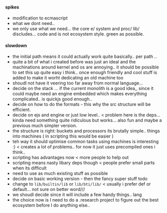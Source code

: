 #### spikes
- modification to ecmascript
- what we dont need.. 
- we only use what we need... the core e/ system and proc/ lib/ discludes... code and is not ecosystem style. green as possible.
#### slowdown 
- the initial path means it could actually work quite basically.. per path .. 
- quite a bit of what i created before was just an ideal and the machinations around kernel and os are annoying..  it should be possible to set this up quite easy i think.. once enough friendly and cool stuff is added to make it worht dedicating an old machine too
- shoudl not have it veering too far away from normal language...
- decide on the stack ... if the current monolith is a good idea,, since it could maybe need an engine embedded which makes everything complicated.. is quickjs good enough.. 
- decide on how to do the formats - this why the src structure will be efficient. 
- decide on ejs and engine or just low level.. < problem here is the deps... kinda need something quite ridiculous but works... also fun and maybe a previous much simpler version. 
- the structure is right: buckets and processors its brutally simple.. things into machines ( in scripting this would be easier ) 
- teh way it should optimise common tasks using machines is interesting :) < creates a lot of problems..  for now it just uses precompiled ones i think.. 
- scripting has advantages now < more people to help out
- scripting means nasty libary deps though < people prefer small parts when its difficult
- need to use as much existing stuff as possible
- decide on basic working version - then the fancy super stuff
todo
- change to `lib/builtin/lib` or `lib/bti/lib/` < usually i prefer def or default... not sure on better word///
- we shoudl decide since it will include a few handy things.. 
lang
- the choice now is I need to do a .research project to figure out the best ecosystem before I do anything else.. 
